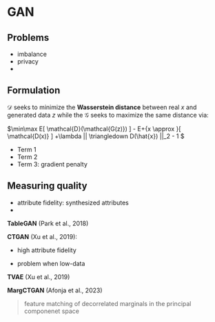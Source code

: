 # GAN

## Problems
- imbalance
- privacy
- 
## Formulation 

$\mathcal D$ seeks to minimize 
the **Wasserstein distance** between real $x$ and generated data $z$ while the $\mathcal G$ seeks to maximize the same distance via:

$\min\max E[ \mathcal{D}(\mathcal{G(z)}) ] - E+{x \approx }[ \mathcal{D(x)} ] +\lambda || \triangledown D(\hat{x}) ||_2 - 1 $


- Term 1
- Term 2
- Term 3: gradient penalty  
## Measuring quality
- attribute fidelity: synthesized attributes
-  
**TableGAN** (Park et al., 2018)

**CTGAN** (Xu et al., 2019): 
+ high attribute fidelity 
- problem when low-data

**TVAE** (Xu et al., 2019) 

**MargCTGAN** (Afonja et al., 2023)
> feature matching of decorrelated marginals in the principal componenet space
